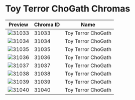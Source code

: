 # Toy Terror ChoGath Chromas



| Preview | Chroma ID | Name |
|---------|-----------|------|
| ![31033](https://raw.communitydragon.org/latest/plugins/rcp-be-lol-game-data/global/default/v1/champion-chroma-images/31/31033.png) | 31033 | Toy Terror ChoGath |
| ![31034](https://raw.communitydragon.org/latest/plugins/rcp-be-lol-game-data/global/default/v1/champion-chroma-images/31/31034.png) | 31034 | Toy Terror ChoGath |
| ![31035](https://raw.communitydragon.org/latest/plugins/rcp-be-lol-game-data/global/default/v1/champion-chroma-images/31/31035.png) | 31035 | Toy Terror ChoGath |
| ![31036](https://raw.communitydragon.org/latest/plugins/rcp-be-lol-game-data/global/default/v1/champion-chroma-images/31/31036.png) | 31036 | Toy Terror ChoGath |
| ![31037](https://raw.communitydragon.org/latest/plugins/rcp-be-lol-game-data/global/default/v1/champion-chroma-images/31/31037.png) | 31037 | Toy Terror ChoGath |
| ![31038](https://raw.communitydragon.org/latest/plugins/rcp-be-lol-game-data/global/default/v1/champion-chroma-images/31/31038.png) | 31038 | Toy Terror ChoGath |
| ![31039](https://raw.communitydragon.org/latest/plugins/rcp-be-lol-game-data/global/default/v1/champion-chroma-images/31/31039.png) | 31039 | Toy Terror ChoGath |
| ![31040](https://raw.communitydragon.org/latest/plugins/rcp-be-lol-game-data/global/default/v1/champion-chroma-images/31/31040.png) | 31040 | Toy Terror ChoGath |